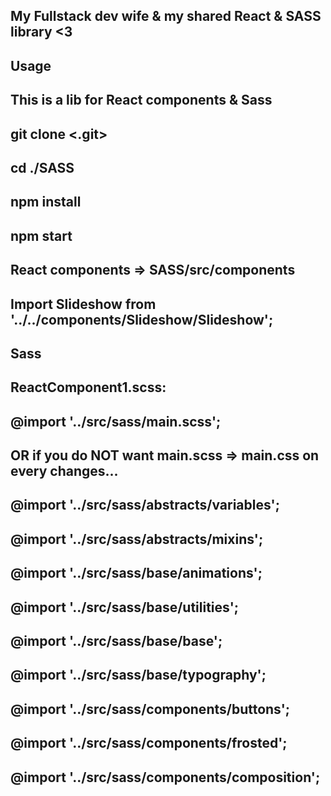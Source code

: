 ## My Fullstack dev wife &amp; my shared React & SASS library <3

## Usage 
## This is a lib for React components & Sass
## git clone <.git>
## cd ./SASS
## npm install
## npm start

## React components => SASS/src/components
## Import Slideshow from '../../components/Slideshow/Slideshow';

## Sass
## ReactComponent1.scss:
## @import '../src/sass/main.scss';

## OR if you do NOT want main.scss => main.css on every changes...
## @import '../src/sass/abstracts/variables';
## @import '../src/sass/abstracts/mixins';

## @import '../src/sass/base/animations';
## @import '../src/sass/base/utilities';
## @import '../src/sass/base/base';
## @import '../src/sass/base/typography';

## @import '../src/sass/components/buttons';
## @import '../src/sass/components/frosted';
## @import '../src/sass/components/composition';

